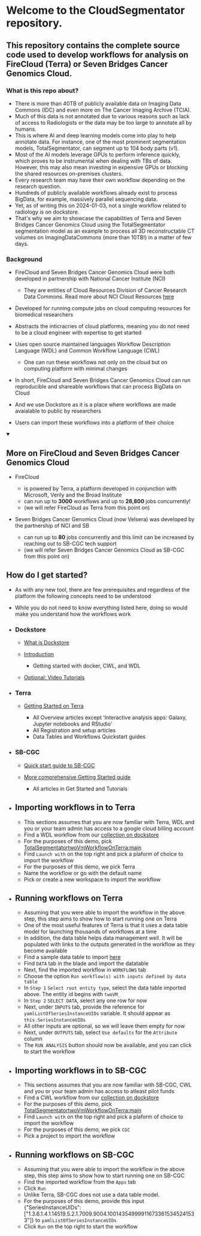 # Welcome to the CloudSegmentator repository. 

## This repository contains the complete source code used to develop workflows for analysis on FireCloud (Terra) or Seven Bridges Cancer Genomics Cloud.

### What is this repo about?
- There is more than 40TB of publicly available data on Imaging Data Commons (IDC) and even more on The Cancer Imaging Archive (TCIA).
- Much of this data is not annotated due to various reasons such as lack of access to Radiologists or the data may be too large to annotate all by humans.
- This is where AI and deep learning models come into play to help annotate data. For instance, one of the most prominent segmentation models, TotalSegmentator, can segment up to 104 body parts (v1).
- Most of the AI models leverage GPUs to perform inference quickly, which proves to be instrumental when dealing with TBs of data. However, this may also mean investing in expensive GPUs or blocking the shared resources on-premises clusters.
- Every research team may have their own workflow depending on the research question.
- Hundreds of publicly available workflows already exist to process BigData, for example, massively parallel sequencing data.
- Yet, as of writing this on 2024-01-03, not a single workflow related to radiology is on dockstore.
- That's why we aim to showcase the capabilities of Terra and Seven Bridges Cancer Genomics Cloud using the TotalSegmentator segmentation model as an example to process all 3D reconstructable CT volumes on ImagingDataCommons (more than 10TB!) in a matter of few days.


### Background
- FireCloud and Seven Bridges Cancer Genomics Cloud were both developed in partnership with National Cancer Institute (NCI) 
  - They are entities of Cloud Resources Division of Cancer Research Data Commons. Read more about NCI Cloud Resources [here](https://datascience.cancer.gov/data-commons/cloud-resources)
- Developed for running compute jobs on cloud computing resources for biomedical researchers
- Abstracts the inticracries of cloud platforms, meaning you do not need to be a cloud engineer with expertise to get started
- Uses open source maintained languages Workflow Description Language (WDL) and Common Workflow Language (CWL)
    - One can run these workflows not only on the cloud but on computing platform with minimal changes 
- In short, FireCloud and Seven Bridges Cancer Genomics Cloud can run reproducible and shareable workflows that can process BigData on Cloud

- And we use Dockstore as it is a place where workflows are made avaialable to public by researchers
- Users can import these workflows into a platform of their choice


<details open>
<summary><b><h2>More on FireCloud and Seven Bridges Cancer Genomics Cloud</h2></b></summary>

- FireCloud
    - is powered by Terra, a platform developed in conjunction with Microsoft, Verily and the Broad Institute
    - can run up to **3000** workflows and up to **28,800** jobs concurrently!
    - (we will refer FireCloud as Terra from this point on) 

- Seven Bridges Cancer Genomics Cloud (now Velsera) was developed by the partnership of NCI and SB
    - can run up to **80** jobs concurrently and this limit can be increased by reaching out to SB-CGC tech support
    - (we will refer Seven Bridges Cancer Genomics Cloud as SB-CGC from this point on)

</details>

## How do I get started?
- As with any new tool, there are few prerequisites and regardless of the platform the following concepts need to be understood
- While you do not need to know everything listed here, doing so would make you understand how the workflows work

- ### Dockstore

    - [What is Dockstore](https://docs.dockstore.org/en/stable/dockstore-introduction.html) 

    - [Introduction](https://docs.dockstore.org/en/stable/getting-started/getting-started.html)

        - Getting started with docker, CWL, and WDL

    - [Optional: Video Tutorials](https://docs.dockstore.org/en/stable/videos.html) 

- ### Terra

    - [Getting Started on Terra](https://support.terra.bio/hc/en-us/categories/360005881492-Getting-Started)

        - All Overview articles except 'Interactive analysis apps: Galaxy, Jupyter notebooks and RStudio'
        - All Registration and setup articles 
        - Data Tables and Workflows Quickstart guides

- ### SB-CGC

    - [Quick start guide to SB-CGC ](https://docs.cancergenomicscloud.org/page/uncontrolled-data-quickstart-guide)

    - [More comprehensive Getting Started guide](https://docs.cancergenomicscloud.org/docs/before-you-start)

        - All articles in Get Started and Tutorials

- ## Importing workflows in to Terra

    - This sections assumes that you are now familiar with Terra, WDL and you or your team admin has access to a google cloud billing account
    - Find a WDL  workflow from our [collection on dockstore](https://dockstore.org/organizations/ImagingDataCommons/collections/CloudSegmentator)
    - For the purposes of this demo, pick [TotalSegmentatortwoVmWorkflowOnTerra:main](https://dockstore.org/workflows/github.com%2FImagingDataCommons%2FCloud-Resources-Workflows%2FTotalSegmentatortwoVmWorkflowOnTerra:main)
    - Find `Launch with` on the top right and pick a plaform of choice to import the workflow
    - For the purposes of this demo, we pick Terra
    - Name the workflow or go with the default name
    - Pick or create a new workspace to import the workflow 

- ## Running workflows on Terra

    - Assuming that you were able to import the workflow in the above step, this step aims to show how to start running one on Terra
    - One of the most useful features of Terra is that it uses a data table model for launching thousands of workflows at a time
    - In addition, the data table helps data management well. It will be populated with links to the outputs generated in the workflow as they become available
    - Find a sample data table to import [here](https://github.com/ImagingDataCommons/CloudSegmentator/tree/main/workflows/TotalSegmentator/Docs/sampleManifests)
    - Find `DATA` tab in the blade and import the datatable
    - Next, find the imported workflow in `WORKFLOWS` tab
    - Choose the option `Run workflow(s) with inputs defined by data table`
    - In `Step 1` `Select root entity type`, select the data table imported above. The entity id begins with `twoVM_`
    - In `Step 2` `SELECT DATA`, select any one row for now
    - Next, under `INPUTS` tab, provide the reference for `yamlListOfSeriesInstanceUIDs` variable. It should appear as `this.SeriesInstanceUIDs`
    - All other inputs are optional, so we will leave them empty for now
    - Next, under `OUTPUTS` tab, select `Use defaults` for the `Attribute` column
    - The `RUN ANALYSIS` button should now be available, and you can click to start the workflow

- ## Importing workflows in to SB-CGC

    - This sections assumes that you are now familiar with SB-CGC, CWL and you or your team admin has access to atleast pilot funds
    - Find a CWL  workflow from our [collection on dockstore](https://dockstore.org/organizations/ImagingDataCommons/collections/CloudSegmentator)
    - For the purposes of this demo, pick [TotalSegmentatortwoVmWorkflowOnTerra:main](https://dockstore.org/workflows/github.com%2FImagingDataCommons%2FCloud-Resources-Workflows%2FTotalSegmentatortwoVmWorkflowOnSB-CGC:main)
    - Find `Launch with` on the top right and pick a plaform of choice to import the workflow
    - For the purposes of this demo, we pick `CGC`
    - Pick a project to import the workflow 

- ## Running workflows on SB-CGC   

    - Assuming that you were able to import the workflow in the above step, this step aims to show how to start running one on SB-CGC
    - Find the imported workflow from the `Apps` tab 
    - Click `Run`
    - Unlike Terra, SB-CGC does not use a data table model.
    - For the purposes of this demo, provide this input {"SeriesInstanceUIDs": ["1.3.6.1.4.1.14519.5.2.1.7009.9004.100143549999116733615345241533"]} to `yamlListOfSeriesInstanceUIDs`
    - Click `Run` on the top right to start the workflow